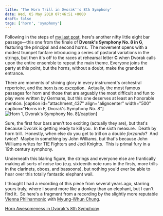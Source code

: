 ```yaml
---
title: 'The Horn Trill in Dvorak''s 8th Symphony'
date: Wed, 05 May 2010 07:46:51 +0000
draft: false
tags: ['horn', 'symphony']
---
```


Following in the steps of [my last post](http://alexchao.com/2010/04/happy-shostakovich/ "A Happy Shostakovich"), here's another nifty little eight bar passage—this one from the finale of **Dvorak's Symphony No. 8 in G**, featuring the principal and second horns.  The movement opens with a modest trumpet fanfare introducing a series of pastoral variations in the strings, but then it's off to the races at rehearsal letter **C** when Dvorak calls upon the entire ensemble to repeat the main theme. Everyone joins the party at this point, but the horns, without a doubt, make the grandest entrance.

There are moments of shining glory in every instrument's orchestral repertoire, and [the horn is no exception](http://hornexcerpts.org/ "Orchestral Horn Excerpts").  Actually, the most famous passages for horn and those that are arguably the most difficult and fun to play were written by Germans, but this one deserves at least an honorable mention. \[caption id="attachment\_437" align="aligncenter" width="500" caption="Horns in F, Dvorak's Symphony No. 8"\]![Horn 1, Dvorak's Symphony No. 8](https://alexchaocom.files.wordpress.com/2021/07/ea506-dvorak-symphony8-horn.png "Horns in F, Dvorak's Symphony No. 8")\[/caption\]

Sure, the first four bars aren't too exciting (actually they are), but that's because Dvorak is getting ready to kill you.  In the sixth measure.  Death by horn trill.  Honestly, when else do you get to trill on a double _forzando_?  And twice?  Maybe in something by John Williams, but that's because John Williams writes for TIE Fighters and Jedi Knights.  This is primal fury in a 19th century symphony.

Underneath this blaring figure, the strings and everyone else are frantically making all sorts of noise too (e.g. sixteenth note runs in the firsts, more trills in the clarinets, oboes, and bassoons), but nothing you'd ever be able to hear over this totally fantastic elephant wail.

I thought I had a recording of this piece from several years ago, starring yours truly, where I sound more like a donkey than an elephant, but I can't find it.  So here's a fragment from a recording by the slightly more reputable [Vienna Philharmonic](http://www.wienerphilharmoniker.at "Vienna Philharmonic") with [Myung-Whun Chung](http://www.deutschegrammophon.com/myungwhun.chung "Myung-Whun Chung").

[Horn Awesomeness in Dvorak's 8th Symphony](https://alexchaocom.files.wordpress.com/2021/07/dc739-dvorak-symphony-no.-8-horn-awesomeness.mp3)
